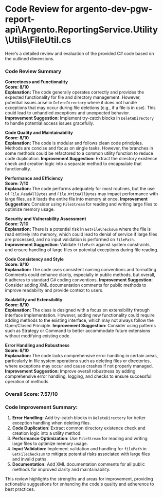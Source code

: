 # Code Review for argento-dev-pgw-report-api\Argento.ReportingService.Utility\Utils\FileUtil.cs

Here's a detailed review and evaluation of the provided C# code based on the outlined dimensions.

### Code Review Summary

**Correctness and Functionality**  
**Score: 8/10**  
**Explanation:** The code generally operates correctly and provides the expected functionality for file and directory management. However, potential issues arise in `DeleteDirectory` where it does not handle exceptions that may occur during file deletions (e.g., if a file is in use). This could lead to unhandled exceptions and unexpected behavior.
**Improvement Suggestion:** Implement try-catch blocks in `DeleteDirectory` to handle potential access issues gracefully.

**Code Quality and Maintainability**  
**Score: 8/10**  
**Explanation:** The code is modular and follows clean code principles. Methods are concise and focus on single tasks. However, the branches in some methods could be refactored to a common utility function to reduce code duplication.
**Improvement Suggestion:** Extract the directory existence check and creation logic into a separate method to encapsulate that functionality.

**Performance and Efficiency**  
**Score: 7/10**  
**Explanation:** The code performs adequately for most routines, but the use of `File.ReadAllBytes` and `File.WriteAllBytes` may impact performance with large files, as it loads the entire file into memory at once.
**Improvement Suggestion:** Consider using `FileStream` for reading and writing large files to optimize memory usage.

**Security and Vulnerability Assessment**  
**Score: 7/10**  
**Explanation:** There is a potential risk in `GetFileChecksum` where the file is read entirely into memory, which could lead to denial of service if large files are processed, and no input validation is performed on `filePath`.
**Improvement Suggestion:** Validate `filePath` against system constraints, and ensure handling of large files or potential exceptions during file reading.

**Code Consistency and Style**  
**Score: 9/10**  
**Explanation:** The code uses consistent naming conventions and formatting. Comments could enhance clarity, especially in public methods, but overall, it adheres to standard C# coding conventions.
**Improvement Suggestion:** Consider adding XML documentation comments for public methods to improve readability and provide context to users.

**Scalability and Extensibility**  
**Score: 8/10**  
**Explanation:** The class is designed with a focus on extensibility through interface implementation. However, adding new functionality could require adding methods to the existing interface, which may not always follow the Open/Closed Principle.
**Improvement Suggestion:** Consider using patterns such as Strategy or Command to better accommodate future extensions without modifying existing code.

**Error Handling and Robustness**  
**Score: 6/10**  
**Explanation:** The code lacks comprehensive error handling in certain areas, particularly in file system operations such as deleting files or directories, where exceptions may occur and cause crashes if not properly managed.
**Improvement Suggestion:** Improve overall robustness by adding comprehensive error handling, logging, and checks to ensure successful operation of methods.

### Overall Score: 7.57/10

### Code Improvement Summary:
1. **Error Handling:** Add try-catch blocks in `DeleteDirectory` for better exception handling when deleting files.
2. **Code Duplication:** Extract common directory existence check and creation logic into a utility method.
3. **Performance Optimization:** Use `FileStream` for reading and writing large files to optimize memory usage.
4. **Input Validation:** Implement validation and handling for `filePath` in `GetFileChecksum` to mitigate potential risks associated with large files and invalid paths.
5. **Documentation:** Add XML documentation comments for all public methods for improved clarity and maintainability.

This review highlights the strengths and areas for improvement, providing actionable suggestions for enhancing the code's quality and adherence to best practices.